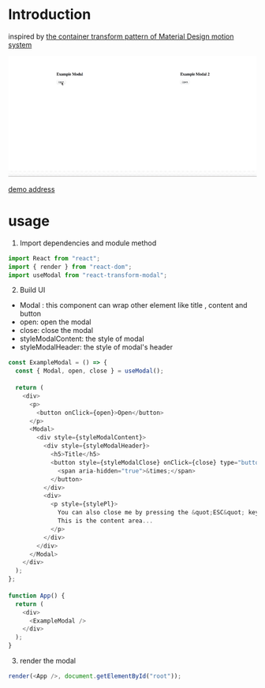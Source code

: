 # Introduction

inspired by [the container transform pattern of Material Design motion system](https://www.material.io/design/motion/the-motion-system.html#container-transform)

![images](./modal.gif)

[demo address](https://chenhx2015.github.io/react-transform-modal/)

# usage

1. Import dependencies and module method

```javascript
import React from "react";
import { render } from "react-dom";
import useModal from "react-transform-modal";
```

2. Build UI

- Modal : this component can wrap other element like title , content and button
- open: open the modal
- close: close the modal
- styleModalContent: the style of modal
- styleModalHeader: the style of modal's header

```javascript
const ExampleModal = () => {
  const { Modal, open, close } = useModal();

  return (
    <div>
      <p>
        <button onClick={open}>Open</button>
      </p>
      <Modal>
        <div style={styleModalContent}>
          <div style={styleModalHeader}>
            <h5>Title</h5>
            <button style={styleModalClose} onClick={close} type="button">
              <span aria-hidden="true">&times;</span>
            </button>
          </div>
          <div>
            <p style={stylePl}>
              You can also close me by pressing the &quot;ESC&quot; key.</br>
              This is the content area...
            </p>
          </div>
        </div>
      </Modal>
    </div>
  );
};

function App() {
  return (
    <div>
      <ExampleModal />
    </div>
  );
}

```

3. render the modal

```javascript
render(<App />, document.getElementById("root"));
```
